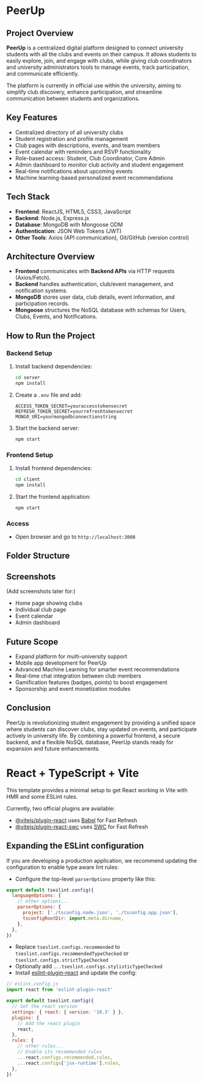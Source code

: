 # PeerUp

## Project Overview
**PeerUp** is a centralized digital platform designed to connect university students with all the clubs and events on their campus. It allows students to easily explore, join, and engage with clubs, while giving club coordinators and university administrators tools to manage events, track participation, and communicate efficiently.

The platform is currently in official use within the university, aiming to simplify club discovery, enhance participation, and streamline communication between students and organizations.

## Key Features
- Centralized directory of all university clubs
- Student registration and profile management
- Club pages with descriptions, events, and team members
- Event calendar with reminders and RSVP functionality
- Role-based access: Student, Club Coordinator, Core Admin
- Admin dashboard to monitor club activity and student engagement
- Real-time notifications about upcoming events
- Machine learning-based personalized event recommendations

## Tech Stack
- **Frontend**: ReactJS, HTML5, CSS3, JavaScript
- **Backend**: Node.js, Express.js
- **Database**: MongoDB with Mongoose ODM
- **Authentication**: JSON Web Tokens (JWT)
- **Other Tools**: Axios (API communication), Git/GitHub (version control)

## Architecture Overview
- **Frontend** communicates with **Backend APIs** via HTTP requests (Axios/Fetch).
- **Backend** handles authentication, club/event management, and notification systems.
- **MongoDB** stores user data, club details, event information, and participation records.
- **Mongoose** structures the NoSQL database with schemas for Users, Clubs, Events, and Notifications.

## How to Run the Project

### Backend Setup
1. Install backend dependencies:
    ```bash
    cd server
    npm install
    ```
2. Create a `.env` file and add:
    ```
    ACCESS_TOKEN_SECRET=youraccesstokensecret
    REFRESH_TOKEN_SECRET=yourrefreshtokensecret
    MONGO_URI=yourmongodbconnectionstring
    ```
3. Start the backend server:
    ```bash
    npm start
    ```

### Frontend Setup
1. Install frontend dependencies:
    ```bash
    cd client
    npm install
    ```
2. Start the frontend application:
    ```bash
    npm start
    ```

### Access
- Open browser and go to `http://localhost:3000`

## Folder Structure


## Screenshots
(Add screenshots later for:)
- Home page showing clubs
- Individual club page
- Event calendar
- Admin dashboard

## Future Scope
- Expand platform for multi-university support
- Mobile app development for PeerUp
- Advanced Machine Learning for smarter event recommendations
- Real-time chat integration between club members
- Gamification features (badges, points) to boost engagement
- Sponsorship and event monetization modules

## Conclusion
PeerUp is revolutionizing student engagement by providing a unified space where students can discover clubs, stay updated on events, and participate actively in university life. By combining a powerful frontend, a secure backend, and a flexible NoSQL database, PeerUp stands ready for expansion and future enhancements.

























# React + TypeScript + Vite

This template provides a minimal setup to get React working in Vite with HMR and some ESLint rules.

Currently, two official plugins are available:

- [@vitejs/plugin-react](https://github.com/vitejs/vite-plugin-react/blob/main/packages/plugin-react/README.md) uses [Babel](https://babeljs.io/) for Fast Refresh
- [@vitejs/plugin-react-swc](https://github.com/vitejs/vite-plugin-react-swc) uses [SWC](https://swc.rs/) for Fast Refresh

## Expanding the ESLint configuration

If you are developing a production application, we recommend updating the configuration to enable type aware lint rules:

- Configure the top-level `parserOptions` property like this:

```js
export default tseslint.config({
  languageOptions: {
    // other options...
    parserOptions: {
      project: ['./tsconfig.node.json', './tsconfig.app.json'],
      tsconfigRootDir: import.meta.dirname,
    },
  },
})
```

- Replace `tseslint.configs.recommended` to `tseslint.configs.recommendedTypeChecked` or `tseslint.configs.strictTypeChecked`
- Optionally add `...tseslint.configs.stylisticTypeChecked`
- Install [eslint-plugin-react](https://github.com/jsx-eslint/eslint-plugin-react) and update the config:

```js
// eslint.config.js
import react from 'eslint-plugin-react'

export default tseslint.config({
  // Set the react version
  settings: { react: { version: '18.3' } },
  plugins: {
    // Add the react plugin
    react,
  },
  rules: {
    // other rules...
    // Enable its recommended rules
    ...react.configs.recommended.rules,
    ...react.configs['jsx-runtime'].rules,
  },
})
```
